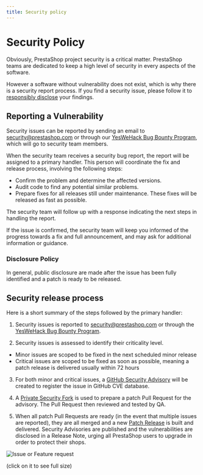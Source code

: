 ```yaml
---
title: Security policy
---
```


# Security Policy

Obviously, PrestaShop project security is a critical matter. PrestaShop teams are dedicated to keep a high level of security in every aspects of the software.

However a software without vulnerability does not exist, which is why there is a security report process. If you find a security issue, please follow it to [responsibly disclose](https://en.wikipedia.org/wiki/Responsible_disclosure) your findings.

## Reporting a Vulnerability

Security issues can be reported by sending an email to security@prestashop.com or through our [YesWeHack Bug Bounty Program](https://yeswehack.com/programs/prestashop), which will go to security team members.

When the security team receives a security bug report, the report will be assigned to a primary handler. 
This person will coordinate the fix and release process, involving the following steps:

 - Confirm the problem and determine the affected versions.
 - Audit code to find any potential similar problems.
 - Prepare fixes for all releases still under maintenance. These fixes will be released as fast as possible.

The security team will follow up with a response indicating the next steps in handling the report.

If the issue is confirmed, the security team will keep you informed of the progress towards a fix and full announcement, and may ask for additional information or guidance.

### Disclosure Policy

In general, public disclosure are made after the issue has been fully identified and a patch is ready to be released.


## Security release process

Here is a short summary of the steps followed by the primary handler:

1) Security issues is reported to security@prestashop.com or through the [YesWeHack Bug Bounty Program](https://yeswehack.com/programs/prestashop).

2) Security issues is assessed to identify their criticality level.

- Minor issues are scoped to be fixed in the next scheduled minor release
- Critical issues are scoped to be fixed as soon as possible, meaning a patch release is delivered usually within 72 hours

3) For both minor and critical issues, a [GitHub Security Advisory](https://help.github.com/en/github/managing-security-vulnerabilities/creating-a-security-advisory
) will be created to register the issue in GitHub CVE database.

4) A [Private Security Fork](https://docs.github.com/en/github/managing-security-vulnerabilities/collaborating-in-a-temporary-private-fork-to-resolve-a-security-vulnerability) is used to prepare a patch Pull Request for the advisory. The Pull Request then reviewed and tested by QA.

5) When all patch Pull Requests are ready (in the event that multiple issues are reported), they are all merged and a new [Patch Release](../release/patch-release-lifecycle) is built and delivered. Security Advisories are published and the vulnerabilities are disclosed in a Release Note, urging all PrestaShop users to upgrade in order to protect their shops.

![Issue or Feature request](../img/security-process.png)

(click on it to see full size)

